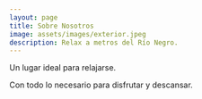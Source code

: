 ```yaml
---
layout: page
title: Sobre Nosotros
image: assets/images/exterior.jpeg
description: Relax a metros del Río Negro.
---
```


Un lugar ideal para relajarse.
<p>Con todo lo necesario para disfrutar y descansar.
